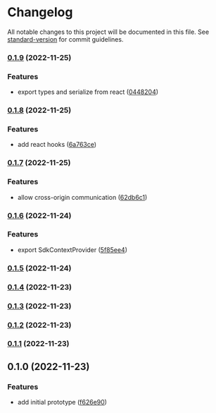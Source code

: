 # Changelog

All notable changes to this project will be documented in this file. See
[standard-version](https://github.com/conventional-changelog/standard-version) for commit
guidelines.

### [0.1.9](https://github.com/pixelass/esdeka/compare/v0.1.8...v0.1.9) (2022-11-25)

### Features

- export types and serialize from react
  ([0448204](https://github.com/pixelass/esdeka/commit/0448204bdbc5173e4245438524a701ebb9536081))

### [0.1.8](https://github.com/pixelass/esdeka/compare/v0.1.7...v0.1.8) (2022-11-25)

### Features

- add react hooks
  ([6a763ce](https://github.com/pixelass/esdeka/commit/6a763ce947e5dcc769c56b2e925cde87765153f8))

### [0.1.7](https://github.com/pixelass/esdeka/compare/v0.1.6...v0.1.7) (2022-11-25)

### Features

- allow cross-origin communication
  ([62db6c1](https://github.com/pixelass/esdeka/commit/62db6c1bfa8324da26f1cd1fbf74deabac4a9575))

### [0.1.6](https://github.com/pixelass/esdeka/compare/v0.1.5...v0.1.6) (2022-11-24)

### Features

- export SdkContextProvider
  ([5f85ee4](https://github.com/pixelass/esdeka/commit/5f85ee4f52cb23688913cf99dd4b122712f6443f))

### [0.1.5](https://github.com/pixelass/esdeka/compare/v0.1.4...v0.1.5) (2022-11-24)

### [0.1.4](https://github.com/pixelass/esdeka/compare/v0.1.3...v0.1.4) (2022-11-23)

### [0.1.3](https://github.com/pixelass/esdeka/compare/v0.1.2...v0.1.3) (2022-11-23)

### [0.1.2](https://github.com/pixelass/esdeka/compare/v0.1.1...v0.1.2) (2022-11-23)

### [0.1.1](https://github.com/pixelass/esdeka/compare/v0.1.0...v0.1.1) (2022-11-23)

## 0.1.0 (2022-11-23)

### Features

- add initial prototype
  ([f626e90](https://github.com/pixelass/esdeka/commit/f626e90ebf0824c0248b3d0a5aa3193facf7b516))
